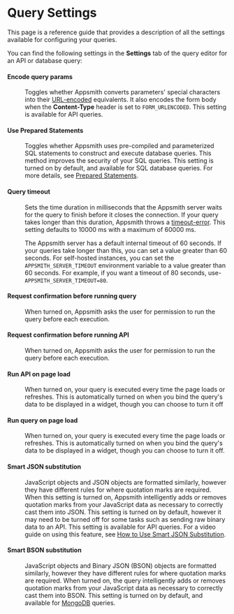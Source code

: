 # Query Settings

This page is a reference guide that provides a description of all the settings available for configuring your queries.

You can find the following settings in the **Settings** tab of the query editor for an API or database query:

#### Encode query params

<dd>Toggles whether Appsmith converts parameters' special characters into their <a href="https://en.wikipedia.org/wiki/URL_encoding">URL-encoded</a> equivalents. It also encodes the form body when the <b>Content-Type</b> header is set to <code>FORM_URLENCODED</code>. This setting is available for API queries.</dd>

#### Use Prepared Statements

<dd>Toggles whether Appsmith uses pre-compiled and parameterized SQL statements to construct and execute database queries. This method improves the security of your SQL queries. This setting is turned on by default, and available for SQL database queries. For more details, see <a href="https://docs.appsmithai.com/connect-data/concepts/how-to-use-prepared-statements">Prepared Statements</a>.</dd>

#### Query timeout

<dd>

Sets the time duration in milliseconds that the Appsmith server waits for the query to finish before it closes the connection. If your query takes longer than this duration, Appsmith throws a [timeout-error](https://docs.appsmithai.com/help-and-support/troubleshooting-guide/action-errors#timeout-error). This setting defaults to 10000 ms with a maximum of 60000 ms.

The Appsmith server has a default internal timeout of 60 seconds. If your queries take longer than this, you can set a value greater than 60 seconds. For self-hosted instances, you can set the `APPSMITH_SERVER_TIMEOUT` environment variable to a value greater than 60 seconds. For example, if you want a timeout of 80 seconds, use- `APPSMITH_SERVER_TIMEOUT=80`.

</dd>

#### Request confirmation before running query

<dd>When turned on, Appsmith asks the user for permission to run the query before each execution.</dd>

#### Request confirmation before running API

<dd>When turned on, Appsmith asks the user for permission to run the query before each execution.</dd>

#### Run API on page load

<dd>When turned on, your query is executed every time the page loads or refreshes. This is automatically turned on when you bind the query's data to be displayed in a widget, though you can choose to turn it off</dd>

#### Run query on page load

<dd>When turned on, your query is executed every time the page loads or refreshes. This is automatically turned on when you bind the query's data to be displayed in a widget, though you can choose to turn it off.</dd>

#### Smart JSON substitution

<dd>JavaScript objects and JSON objects are formatted similarly, however they have different rules for where quotation marks are required. When this setting is turned on, Appsmith intelligently adds or removes quotation marks from your JavaScript data as necessary to correctly cast them into JSON. This setting is turned on by default, however it may need to be turned off for some tasks such as sending raw binary data to an API. This setting is available for API queries. For a video guide on using this feature, see <a href="https://www.youtube.com/watch?v=-Z3y-pdNhXc">How to Use Smart JSON Substitution</a>.</dd>

#### Smart BSON substitution

<dd>JavaScript objects and Binary JSON (BSON) objects are formatted similarly, however they have different rules for where quotation marks are required. When turned on, the query intelligently adds or removes quotation marks from your JavaScript data as necessary to correctly cast them into BSON. This setting is turned on by default, and available for <a href="https://docs.appsmithai.com/connect-data/reference/querying-mongodb">MongoDB</a> queries.</dd>
